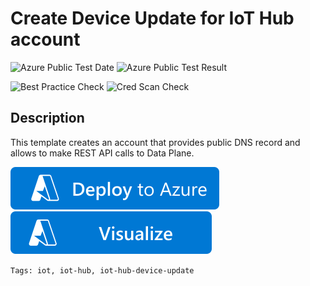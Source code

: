 # Create Device Update for IoT Hub account

![Azure Public Test Date](https://azurequickstartsservice.blob.core.windows.net/badges/101-deviceupdate-create-account/PublicLastTestDate.svg)
![Azure Public Test Result](https://azurequickstartsservice.blob.core.windows.net/badges/101-deviceupdate-create-account/PublicDeployment.svg)

![Best Practice Check](https://azurequickstartsservice.blob.core.windows.net/badges/101-deviceupdate-create-account/BestPracticeResult.svg)
![Cred Scan Check](https://azurequickstartsservice.blob.core.windows.net/badges/101-deviceupdate-create-account/CredScanResult.svg)

## Description

This template creates an account that provides public DNS record and allows to make REST API calls to Data Plane.

[![Deploy To Azure](https://raw.githubusercontent.com/Azure/azure-quickstart-templates/master/1-CONTRIBUTION-GUIDE/images/deploytoazure.svg?sanitize=true)](https://portal.azure.com/#create/Microsoft.Template/uri/https%3A%2F%2Fraw.githubusercontent.com%2FAzure%2Fazure-quickstart-templates%2Fmaster%2F101-deviceupdate-create-account%2Fazuredeploy.json)
[![Visualize](https://raw.githubusercontent.com/Azure/azure-quickstart-templates/master/1-CONTRIBUTION-GUIDE/images/visualizebutton.svg?sanitize=true)](http://armviz.io/#/?load=https%3A%2F%2Fraw.githubusercontent.com%2FAzure%2Fazure-quickstart-templates%2Fmaster%2F101-deviceupdate-create-account%2Fazuredeploy.json)   

`Tags: iot, iot-hub, iot-hub-device-update`
